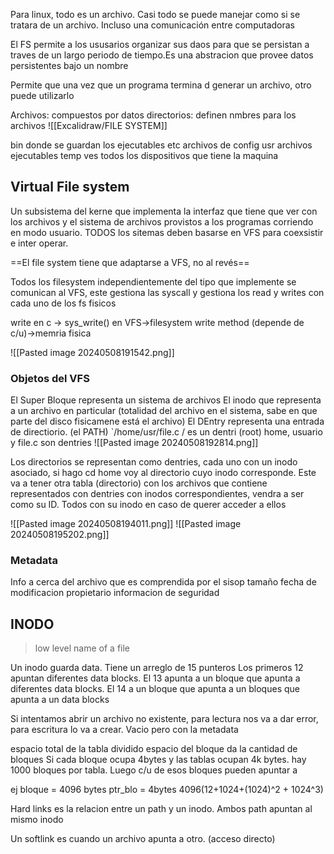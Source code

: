 Para linux, todo es un archivo. Casi todo se puede manejar como si se tratara de un archivo. Incluso una comunicación entre computadoras

El FS permite a los ususarios organizar sus daos para que se persistan a traves de un largo periodo de tiempo.Es una abstracion que provee datos persistentes bajo un nombre

Permite que una vez que un programa termina d generar un archivo, otro puede utilizarlo

Archivos: compuestos por datos
directorios: definen nmbres para los archivos
![[Excalidraw/FILE SYSTEM]]

bin donde se guardan los ejecutables
etc archivos de config
usr archivos ejecutables
temp ves todos los dispositivos que tiene la maquina
## Virtual File system
Un subsistema del kerne que implementa la interfaz que tiene que ver con los archivos y el sistema de archivos provistos a los programas corriendo en modo usuario. TODOS los sitemas deben basarse en VFS para coexsistir e inter operar. 


==El file system tiene que adaptarse a VFS, no al revés== 


Todos los filesystem independientemente del tipo que implemente se comunican al VFS, este gestiona las syscall y gestiona los read y writes con cada uno de los fs fisicos

write en c -> sys_write() en VFS->filesystem write method (depende de c/u)->memria fisica


![[Pasted image 20240508191542.png]]

### Objetos del VFS
El Super Bloque representa un sistema de archivos 
El inodo que representa a un archivo en particular (totalidad del archivo en el sistema, sabe en que parte del disco fisicamene está el archivo)
El DEntry representa una entrada de directiorio. (el PATH)
`/home/usr/file.c 
/ es un dentri (root)
home, usuario y file.c son dentries
![[Pasted image 20240508192814.png]]

Los directorios se representan como dentries, cada uno con un inodo asociado, si hago cd home voy al directorio cuyo inodo corresponde. Este va a tener otra tabla (directorio) con los archivos que contiene representados con dentries con inodos correspondientes, vendra a ser como su ID. Todos con su inodo en caso de querer acceder a ellos

![[Pasted image 20240508194011.png]]
![[Pasted image 20240508195202.png]]


### Metadata 
Info a cerca del archivo que es comprendida por el sisop 
tamaño
fecha de modificacion
propietario 
informacion de seguridad


## INODO
> low level name of a file


Un inodo guarda data. Tiene un arreglo de 15 punteros
Los primeros 12 apuntan diferentes data blocks. El 13 apunta a un bloque que apunta a diferentes data blocks. El 14 a un bloque que apunta a un bloques que apunta a un data blocks



Si intentamos abrir un archivo no existente, para lectura nos va a dar error, para escritura lo va a crear. Vacio pero con la metadata

espacio total de la tabla dividido espacio del bloque da la cantidad de bloques
Si cada bloque ocupa 4bytes y las tablas ocupan 4k bytes. hay 1000 bloques por tabla. Luego c/u de esos bloques pueden apuntar a 


ej bloque = 4096 bytes 
ptr_blo = 4bytes 
4096(12+1024+(1024)^2 + 1024^3)


Hard links es la relacion entre un path y un inodo. Ambos path apuntan al mismo inodo 

Un softlink es cuando un archivo apunta a otro. (acceso directo)